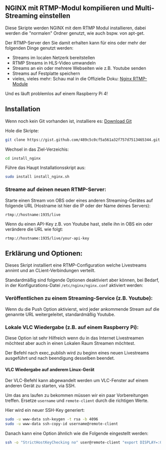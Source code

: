 ## NGINX mit RTMP-Modul kompilieren und Multi-Streaming einstellen
Diese Skripte werden NGINX mit dem RTMP Modul installieren, dabei werden die "normalen" Ordner genutzt, wie auch bspw. von apt-get.

Der RTMP-Server den Sie damit erhalten kann für eins oder mehr der folgenden Dinge genutzt werden:
 - Streams im localen Netzerk bereitstellen
 - RTMP Streams in HLS-Video umwandeln
 - Streams an ein oder mehrere Webseiten wie z.B. Youtube senden
 - Streams auf Festplatte speichern
 - vieles, vieles mehr: Schau mal in die Offizielle Doku: [Nginx RTMP-Module](https://github.com/arut/nginx-rtmp-module/wiki/Directives)

Und es läuft problemlos auf einem Raspberry Pi 4!

## Installation
Wenn noch kein Git vorhanden ist, installiere es: [Download Git](https://git-scm.com/downloads)


Hole die Skripte:
```bash
git clone https://gist.github.com/489c5c0cf5a561a32f757d7513465344.git install_nginx
```

Wechsel in das Ziel-Verzeichis:
```bash
cd install_nginx
```
Führe das Haupt Installationsskript aus:
```bash
sudo install install_nginx.sh
```


### Streame auf deinen neuen RTMP-Server:
Starte einen Stream von OBS oder eines anderen Streaming-Gerätes auf folgende URL (Hostname ist hier die IP oder der Name deines Servers):
```
rtmp://hostname:1935/live
```
Wenn du einen API-Key z.B. von Youtube hast, stelle ihn in OBS ein oder verändere die URL wie folgt:
```
rtmp://hostname:1935/live/your-api-key
```

## Erklärung und Optionen:
Dieses Skript installiert eine RTMP-Configuration welche Livestreams annimt und an CLient-Verbindungen verteilt.

Standardmäßig sind folgende Optionen deaktiviert aber können, bei Bedarf, in der Konfigurations-Datei  `/etc/nginx/nginx.conf` aktiviert werden:

### Veröffentlichen zu einem Streaming-Service (z.B. Youtube):
Wenn du die Push Option aktivierst, wird jeder ankommende Stream auf die genannte URL weitergeleitet, standardmäßig Youtube.

### Lokale VLC Wiedergabe (z.B. auf einem Raspberry Pi):
Diese Option ist sehr Hilfreich wenn du in das Internet Livestreamen möchtest aber auch in einen Lokalen Raum Streamen möchtest.

Der Befehl nach exec_publish wird zu beginn eines neuen Livestreams ausgeführt und nach beendigung desselben beendet.

#### VLC Wiedergabe auf anderem Linux-Gerät
Der VLC-Befehl kann abgewandelt werden um VLC-Fenster auf einem anderen Gerät zu starten, via SSH.

Um das ans laufen zu bekommen müssen wir ein paar Vorbereitungen treffen. Ersetze `username` und `remote-client` durch die richtigen Werte.

Hier wird ein neuer SSH-Key generiert:
```bash
sudo -u www-data ssh-keygen -t rsa -b 4096
sudo -u www-data ssh-copy-id username@remote-client

```
Danach kann eine Option ähnlich wie die Folgende eingestellt werden:
```bash
ssh -o "StrictHostKeyChecking no" user@remote-client "export DISPLAY=:0.0 && vlc -f --video-on-top --no-video-title-show --mouse-hide-timeout 1 rtmp://localhost/live/$name";
```
